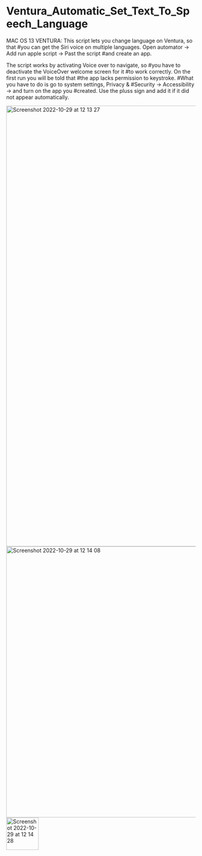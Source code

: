 # Ventura_Automatic_Set_Text_To_Speech_Language

MAC OS 13 VENTURA: 
This script lets you change language on Ventura, so that #you can get the Siri voice on multiple languages. 
Open automator -> Add run apple script -> Past the script #and create an app.

The script works by activating Voice over to navigate, so #you have to deactivate the VoiceOver welcome screen for it #to work correctly. On the first run you will be told that #the app lacks permission to keystroke. 
#What you have to do is go to system settings, Privacy & #Security -> Accessibility -> and turn on the app you #created. Use the pluss sign and add it if it did not appear automatically. 

<img width="1169" alt="Screenshot 2022-10-29 at 12 13 27" src="https://user-images.githubusercontent.com/94308889/198825901-85750810-a0b9-468f-a7a7-dac17f1d28fb.png">

<img width="719" alt="Screenshot 2022-10-29 at 12 14 08" src="https://user-images.githubusercontent.com/94308889/198825924-e00adb65-6e40-4444-bd56-188b4265a57b.png">

<img width="86" alt="Screenshot 2022-10-29 at 12 14 28" src="https://user-images.githubusercontent.com/94308889/198825933-2610e358-995a-4d52-8c74-8c1452debfe3.png">
